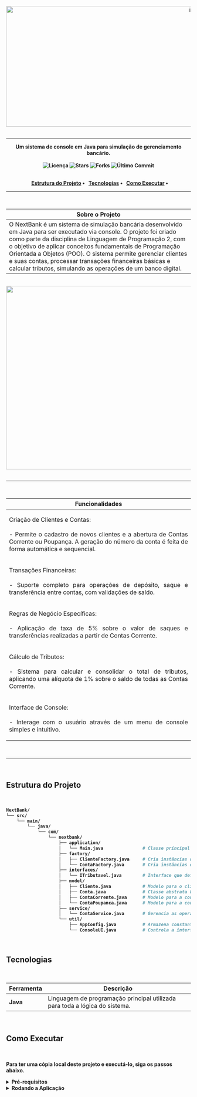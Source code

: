 <div align="center"\>
  <img width="1024" height="329" alt="image" src="https://github.com/user-attachments/assets/842cfd8d-5441-4371-b479-fe06753c0d8d" />
</div>

<br>

-----

<div align="center"\>
  <strong>Um sistema de console em Java para simulação de gerenciamento bancário.</strong\>
</div>

<br>

<div align="center">
  <img src="https://img.shields.io/github/license/OfAndreS/NextBank?style=for-the-badge" alt="Licença">
  <img src="https://img.shields.io/github/stars/OfAndreS/NextBank?style=for-the-badge" alt="Stars">
  <img src="https://img.shields.io/github/forks/OfAndreS/NextBank?style=for-the-badge" alt="Forks">
  <img src="https://img.shields.io/github/last-commit/OfAndreS/NextBank?style=for-the-badge" alt="Último Commit">
</div>

<br>

<p align="center">
  <a href="#estrutura-do-projeto">Estrutura do Projeto</a> •
  <a href="#tecnologias">Tecnologias</a> •
  <a href="#como-executar">Como Executar</a> •
</p>

-----

<br>

|**Sobre o Projeto**|
|-|
|O NextBank é um sistema de simulação bancária desenvolvido em Java para ser executado via console. O projeto foi criado como parte da disciplina de Linguagem de Programação 2, com o objetivo de aplicar conceitos fundamentais de Programação Orientada a Objetos (POO). O sistema permite gerenciar clientes e suas contas, processar transações financeiras básicas e calcular tributos, simulando as operações de um banco digital.|

<br>

<div align="center"\>
  <img width="1102" height="500" alt="image" src="https://github.com/user-attachments/assets/c6fc7925-3a6c-4189-8d06-afb3a99ba65a" />
</div>

<br>

-----

<br>

| **Funcionalidades** |
|---|
| <p align="justify">  Criação de Clientes e Contas: <br> <br> -  Permite o cadastro de novos clientes e a abertura de Contas Corrente ou Poupança. A geração do número da conta é feita de forma automática e sequencial. </p> |
| <p align="justify">Transações Financeiras: <br> <br> - Suporte completo para operações de depósito, saque e transferência entre contas, com validações de saldo. </p> |
| <p align="justify"> Regras de Negócio Específicas: <br> <br> - Aplicação de taxa de 5% sobre o valor de saques e transferências realizadas a partir de Contas Corrente. </p> |
| <p align="justify"> Cálculo de Tributos: <br> <br> - Sistema para calcular e consolidar o total de tributos, aplicando uma alíquota de 1% sobre o saldo de todas as Contas Corrente. </p> |
| <p align="justify"> Interface de Console: <br> <br> - Interage com o usuário através de um menu de console simples e intuitivo. </p> |

<br>

-----

<br>

## **Estrutura do Projeto**
<br>

```bash
NextBank/
└── src/
    └── main/
        └── java/
            └── com/
                └── nextbank/
                    ├── application/
                    │   └── Main.java               # Classe principal que inicia a aplicação e o menu.
                    ├── factory/
                    │   ├── ClienteFactory.java     # Cria instâncias de Cliente.
                    │   └── ContaFactory.java       # Cria instâncias de Conta (Corrente ou Poupança).
                    ├── interfaces/
                    │   └── ITributavel.java        # Interface que define o contrato para cálculo de tributos.
                    ├── model/
                    │   ├── Cliente.java            # Modelo para o cliente.
                    │   ├── Conta.java              # Classe abstrata base para os tipos de contas.
                    │   ├── ContaCorrente.java      # Modelo para a conta corrente.
                    │   └── ContaPoupanca.java      # Modelo para a conta poupança.
                    ├── service/
                    │   └── ContaService.java       # Gerencia as operações de contas e clientes.
                    └── util/
                        ├── AppConfig.java          # Armazena constantes e configurações da aplicação.
                        └── ConsoleUI.java          # Controla a interface do usuário no console.
```

<br>

## **Tecnologias**

<br>

| Ferramenta | Descrição |
|-----------|----------------------------------------------------------------|
| **Java** | Linguagem de programação principal utilizada para toda a lógica do sistema. |

<br>

## **Como Executar**

<br>

Para ter uma cópia local deste projeto e executá-lo, siga os passos abaixo.

<details>
  <summary><strong>Pré-requisitos</strong></summary>
  
  - Você vai precisar do Java Development Kit (JDK) instalado na sua máquina.
  - Você vai precisar do Git instalado na sua máquina para clonar o repositório.
  - É bom ter um editor de texto como o VS Code ou uma IDE como IntelliJ ou Eclipse.

</details>

<details>
  <summary><strong>Rodando a Aplicação</strong></summary>

<br>

1 ) **Clone o repositório:**

```bash
git clone https://github.com/OfAndreS/FastDelivery.git
````

2 ) **Navegue até o diretório `src` do projeto:**

```bash
cd FastDelivery
```

3 ) **Compile todos os arquivos Java a partir do diretório `src`:**

```bash
# Para sistemas baseados em Unix (Linux, macOS)
mkdir -p bin && javac -d bin $(find src/main/java -name "*.java")

# Para Windows (PowerShell)
if (-not (Test-Path -Path "bin")) { New-Item -ItemType Directory -Path "bin" }; javac -d bin (Get-ChildItem -Recurse -Path src/main/java -Filter *.java).FullName
```

4 ) **Execute a classe principal a partir do diretório `src`:**

```bash
java -cp bin com.nextbank.application.Main
```

</details>
